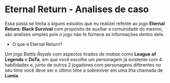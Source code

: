 # Eternal Return - Analises de caso

Essa pasta se limita a alguns estudos que eu realizei refente ao jogo **Eternal Return: Black Survival** com propósito de auxiliar a comunidade do mesmo, são analises
simples pois o jogo não te fornece as informações dentro dele.


* O que é Eternal Return?

Um jogo *Battle Royale* com aspectos tirados de *mobas* como **League of Legends** e **DoTa**, em que você escolhe um personagem já existente com 4 habilidades e, junto de
outros 2 jogadores com personagens diferentes no seu time você deve ser o último time a sobreviver em uma ilha chamada de **Lumia**.
